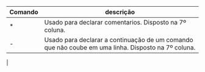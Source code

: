 | Comando | descrição |
|-----|-----|
| * | Usado para declarar comentarios. Disposto na 7º coluna. |
| - | Usado para declarar a continuação de um comando que não coube em uma linha. Disposto na 7º coluna. |
|
